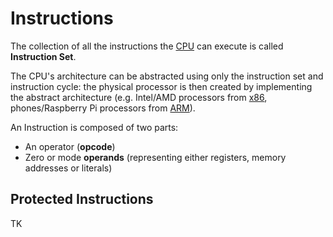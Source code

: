 # Instructions

The collection of all the instructions the [CPU](/Systems%20and%20Networking/Unit%201/Architecture/CPU.md) can execute is called **Instruction Set**.

The CPU's architecture can be abstracted using only the instruction set and instruction cycle: the physical processor is then created by implementing the abstract architecture (e.g. Intel/AMD processors from [x86](https://en.wikipedia.org/wiki/X86), phones/Raspberry Pi processors from [ARM](https://www.arm.com/)).

An Instruction is composed of two parts:
- An operator (**opcode**)
- Zero or mode **operands** (representing either registers, memory addresses or literals)

## Protected Instructions

TK
